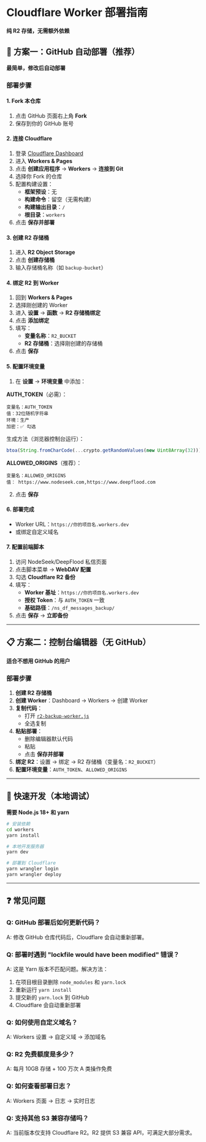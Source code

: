 # Cloudflare Worker 部署指南

**纯 R2 存储，无需额外依赖**

## 🚀 方案一：GitHub 自动部署（推荐）

**最简单，修改后自动部署**

### 部署步骤

#### 1. Fork 本仓库
1. 点击 GitHub 页面右上角 **Fork**
2. 保存到你的 GitHub 账号

#### 2. 连接 Cloudflare
1. 登录 [Cloudflare Dashboard](https://dash.cloudflare.com/)
2. 进入 **Workers & Pages**
3. 点击 **创建应用程序** → **Workers** → **连接到 Git**
4. 选择你 Fork 的仓库
5. 配置构建设置：
   - **框架预设**：无
   - **构建命令**：留空（无需构建）
   - **构建输出目录**：`/`
   - **根目录**：`workers`
6. 点击 **保存并部署**

#### 3. 创建 R2 存储桶
1. 进入 **R2 Object Storage**
2. 点击 **创建存储桶**
3. 输入存储桶名称（如 `backup-bucket`）

#### 4. 绑定 R2 到 Worker
1. 回到 **Workers & Pages**
2. 选择刚创建的 Worker
3. 进入 **设置** → **函数** → **R2 存储桶绑定**
4. 点击 **添加绑定**
5. 填写：
   - **变量名称**：`R2_BUCKET`
   - **R2 存储桶**：选择刚创建的存储桶
6. 点击 **保存**

#### 5. 配置环境变量
1. 在 **设置** → **环境变量** 中添加：

**AUTH_TOKEN**（必需）：
```
变量名：AUTH_TOKEN
值：32位随机字符串
环境：生产
加密：✅ 勾选
```

生成方法（浏览器控制台运行）：
```javascript
btoa(String.fromCharCode(...crypto.getRandomValues(new Uint8Array(32))))
```

**ALLOWED_ORIGINS**（推荐）：
```
变量名：ALLOWED_ORIGINS
值： https://www.nodeseek.com,https://www.deepflood.com
```

2. 点击 **保存**

#### 6. 部署完成
- Worker URL：`https://你的项目名.workers.dev`
- 或绑定自定义域名

#### 7. 配置前端脚本
1. 访问 NodeSeek/DeepFlood 私信页面
2. 点击脚本菜单 → **WebDAV 配置**
3. 勾选 **Cloudflare R2 备份**
4. 填写：
   - **Worker 基址**：`https://你的项目名.workers.dev`
   - **授权 Token**：与 `AUTH_TOKEN` 一致
   - **基础路径**：`/ns_df_messages_backup/`
5. 点击 **保存** → **立即备份**

---

## 📋 方案二：控制台编辑器（无 GitHub）

**适合不想用 GitHub 的用户**

### 部署步骤

1. **创建 R2 存储桶**
2. **创建 Worker**：Dashboard → Workers → 创建 Worker
3. **复制代码**：
   - 打开 [`r2-backup-worker.js`](r2-backup-worker.js)
   - 全选复制
4. **粘贴部署**：
   - 删除编辑器默认代码
   - 粘贴
   - 点击 **保存并部署**
5. **绑定 R2**：设置 → 绑定 → R2 存储桶（变量名：`R2_BUCKET`）
6. **配置环境变量**：`AUTH_TOKEN`、`ALLOWED_ORIGINS`

---

## 🔧 快速开发（本地调试）

**需要 Node.js 18+ 和 yarn**

```bash
# 安装依赖
cd workers
yarn install

# 本地开发服务器
yarn dev

# 部署到 Cloudflare
yarn wrangler login
yarn wrangler deploy
```

---

## ❓ 常见问题

### Q: GitHub 部署后如何更新代码？
A: 修改 GitHub 仓库代码后，Cloudflare 会自动重新部署。

### Q: 部署时遇到 "lockfile would have been modified" 错误？
A: 这是 Yarn 版本不匹配问题。解决方法：
1. 在项目根目录删除 `node_modules` 和 `yarn.lock`
2. 重新运行 `yarn install`
3. 提交新的 `yarn.lock` 到 GitHub
4. Cloudflare 会自动重新部署

### Q: 如何使用自定义域名？
A: Workers 设置 → 自定义域 → 添加域名

### Q: R2 免费额度是多少？
A: 每月 10GB 存储 + 100 万次 A 类操作免费

### Q: 如何查看部署日志？
A: Workers 页面 → 日志 → 实时日志

### Q: 支持其他 S3 兼容存储吗？
A: 当前版本仅支持 Cloudflare R2。R2 提供 S3 兼容 API，可满足大部分需求。